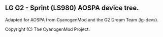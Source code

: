 LG G2 - Sprint (LS980) AOSPA device tree.
-------------------------------------

Adapted for AOSPA from CyanogenMod and the G2 Dream Team (lg-devs).

Copyright (C) The CyanogenMod Project.
